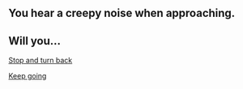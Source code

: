 ## You hear a creepy noise when approaching.
## Will you...

[Stop and turn back](situations/pennywise.md)

[Keep going](situations/enter-house.md)